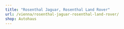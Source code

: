 ```yaml
---
title: "Rosenthal Jaguar, Rosenthal Land Rover"
url: /vienna/rosenthal-jaguar-rosenthal-land-rover/
shop: Autohaus
---
```

